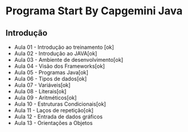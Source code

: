 # Programa Start By Capgemini Java

## Introdução

- Aula 01 - Introdução ao treinamento [ok]
- Aula 02 - Introdução ao JAVA[ok]
- Aula 03 - Ambiente de desenvolvimento[ok]
- Aula 04 - Visão dos Frameworks[ok]
- Aula 05 - Programas Java[ok]
- Aula 06 - Tipos de dados[ok]
- Aula 07 - Variáveis[ok]
- Aula 08 - Literais[ok]
- Aula 09 - Aritméticos[ok]
- Aula 10 - Estruturas Condicionais[ok]
- Aula 11 - Laços de repetição[ok]
- Aula 12 - Entrada de dados gráficos
- Aula 13 - Orientações a Objetos
